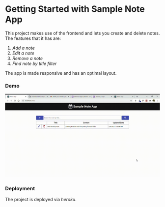 # Getting Started with Sample Note App 

This project makes use of the frontend and lets you create and delete notes. The features that it has are:
1.  *Add a note*
2.  *Edit a note*
3.  *Remove a note*
4.  *Find note by title filter*

The app is made responsive and has an optimal layout.

### Demo

![](noteApp-gif.gif)


### Deployment

The project is deployed via *heroku*.


